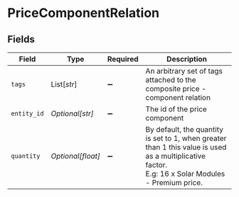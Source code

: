 # PriceComponentRelation


## Fields

| Field                                                                                                                                              | Type                                                                                                                                               | Required                                                                                                                                           | Description                                                                                                                                        |
| -------------------------------------------------------------------------------------------------------------------------------------------------- | -------------------------------------------------------------------------------------------------------------------------------------------------- | -------------------------------------------------------------------------------------------------------------------------------------------------- | -------------------------------------------------------------------------------------------------------------------------------------------------- |
| `tags`                                                                                                                                             | List[*str*]                                                                                                                                        | :heavy_minus_sign:                                                                                                                                 | An arbitrary set of tags attached to the composite price - component relation                                                                      |
| `entity_id`                                                                                                                                        | *Optional[str]*                                                                                                                                    | :heavy_minus_sign:                                                                                                                                 | The id of the price component                                                                                                                      |
| `quantity`                                                                                                                                         | *Optional[float]*                                                                                                                                  | :heavy_minus_sign:                                                                                                                                 | By default, the quantity is set to 1, when greater than 1 this value is used as a multiplicative factor.<br/>E.g: 16 x Solar Modules - Premium price.<br/> |